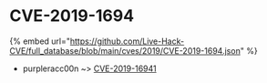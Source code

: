 # CVE-2019-1694
{% embed url="https://github.com/Live-Hack-CVE/full_database/blob/main/cves/2019/CVE-2019-1694.json" %}

* purpleracc00n ~> [CVE-2019-16941](https://www.alice-snow.ru/2019/database/cve-2019-1694/cve-2019-16941-purpleracc00n)
